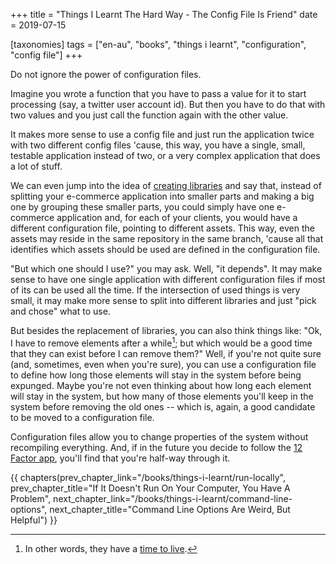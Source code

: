+++
title = "Things I Learnt The Hard Way - The Config File Is Friend"
date = 2019-07-15

[taxonomies]
tags = ["en-au", "books", "things i learnt", "configuration", "config file"]
+++

Do not ignore the power of configuration files.

<!-- more -->

Imagine you wrote a function that you have to pass a value for it to start
processing (say, a twitter user account id). But then you have to do that with
two values and you just call the function again with the other value.

It makes more sense to use a config file and just run the application twice
with two different config files 'cause, this way, you have a single, small,
testable application instead of two, or a very complex application that does a
lot of stuff.

We can even jump into the idea of [creating
libraries](/books/things-i-learnt/libraries) and say that, instead of
splitting your e-commerce application into smaller parts and making a big one
by grouping these smaller parts, you could simply have one e-commerce
application and, for each of your clients, you would have a different
configuration file, pointing to different assets. This way, even the assets
may reside in the same repository in the same branch, 'cause all that
identifies which assets should be used are defined in the configuration file.

"But which one should I use?" you may ask. Well, "it depends". It may make
sense to have one single application with different configuration files if
most of its can be used all the time. If the intersection of used things is
very small, it may make more sense to split into different libraries and just
"pick and chose" what to use.

But besides the replacement of libraries, you can also think things like: "Ok,
I have to remove elements after a while[^1]; but which would be a good time
that they can exist before I can remove them?" Well, if you're not quite sure
(and, sometimes, even when you're sure), you can use a configuration file to
define how long those elements will stay in the system before being expunged.
Maybe you're not even thinking about how long each element will stay in the
system, but how many of those elements you'll keep in the system before
removing the old ones -- which is, again, a good candidate to be moved to a
configuration file.

Configuration files allow you to change properties of the system without
recompiling everything. And, if in the future you decide to follow the [12
Factor app](https://en.wikipedia.org/wiki/Twelve-Factor_App_methodology),
you'll find that you're half-way through it.

[^1]: In other words, they have a [time to
  live](https://en.wikipedia.org/wiki/Time_to_live).

{{ chapters(prev_chapter_link="/books/things-i-learnt/run-locally", prev_chapter_title="If It Doesn't Run On Your Computer, You Have A Problem", next_chapter_link="/books/things-i-learnt/command-line-options", next_chapter_title="Command Line Options Are Weird, But Helpful") }}
